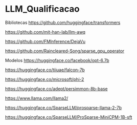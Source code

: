 # LLM_Qualificacao

Bibliotecas
https://github.com/huggingface/transformers

https://github.com/mit-han-lab/llm-awq

https://github.com/FMInference/DejaVu

https://github.com/Raincleared-Song/sparse_gpu_operator


Modelos
https://huggingface.co/facebook/opt-6.7b

https://huggingface.co/tiiuae/falcon-7b

https://huggingface.co/microsoft/phi-2

https://huggingface.co/adept/persimmon-8b-base

https://www.llama.com/llama2/

https://huggingface.co/SparseLLM/prosparse-llama-2-7b

https://huggingface.co/SparseLLM/ProSparse-MiniCPM-1B-sft
